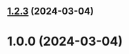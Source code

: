 ## [1.2.3](https://github.com/kaidomarmohammad/git-extended/compare/1.0.0...1.2.3) (2024-03-04)



# 1.0.0 (2024-03-04)



